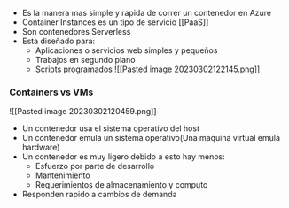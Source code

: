 - Es la manera mas simple y rapida de correr un contenedor en Azure
- Container Instances es un tipo de servicio [[PaaS]]
- Son contenedores Serverless
- Esta diseñado para:
	- Aplicaciones o servicios web simples y pequeños
	- Trabajos en segundo plano
	- Scripts programados
![[Pasted image 20230302122145.png]]
### Containers vs VMs
![[Pasted image 20230302120459.png]]
- Un contenedor usa el sistema operativo del host
- Un contenedor emula un sistema operativo(Una maquina virtual emula hardware)
- Un contenedor es muy ligero debido a esto hay menos:
	- Esfuerzo por parte de desarrollo
	- Mantenimiento
	- Requerimientos de almacenamiento y computo
- Responden rapido a cambios de demanda

